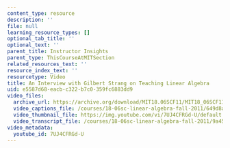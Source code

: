```yaml
---
content_type: resource
description: ''
file: null
learning_resource_types: []
optional_tab_title: ''
optional_text: ''
parent_title: Instructor Insights
parent_type: ThisCourseAtMITSection
related_resources_text: ''
resource_index_text: ''
resourcetype: Video
title: An Interview with Gilbert Strang on Teaching Linear Algebra
uid: e5587d68-eacb-c322-b7c0-359fc6883dd9
video_files:
  archive_url: https://archive.org/download/MIT18.06SCF11/MIT18_06SCF11_Educator_Video_300k.mp4
  video_captions_file: /courses/18-06sc-linear-algebra-fall-2011/649d8a9bf6655cd99552d08602ee8f9b_7UJ4CFRGd-U.vtt
  video_thumbnail_file: https://img.youtube.com/vi/7UJ4CFRGd-U/default.jpg
  video_transcript_file: /courses/18-06sc-linear-algebra-fall-2011/9a45efd57ec6849803234fd524dac66c_7UJ4CFRGd-U.pdf
video_metadata:
  youtube_id: 7UJ4CFRGd-U
---
```

